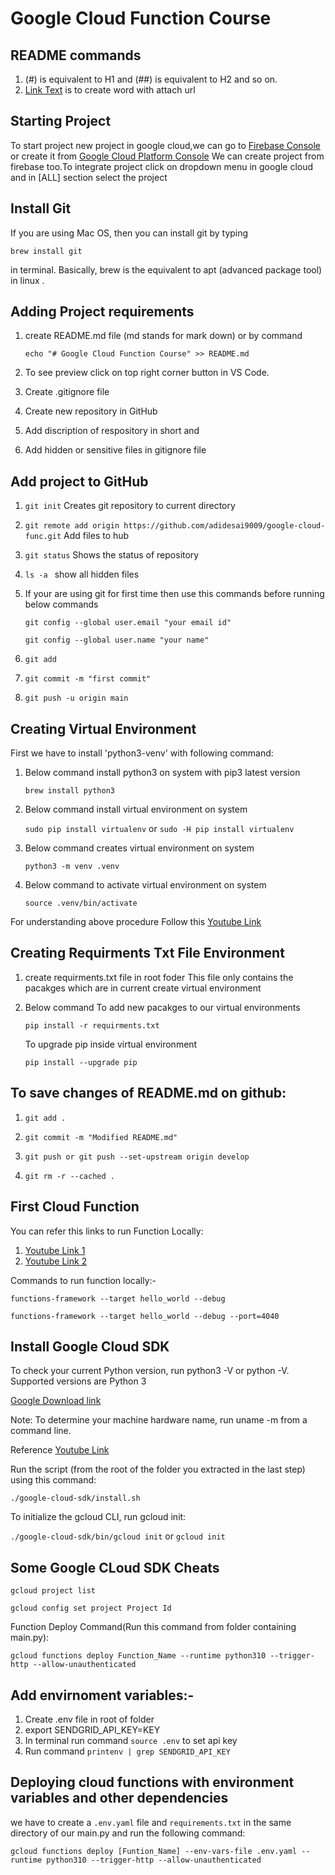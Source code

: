 # Google Cloud Function Course

## README commands

1. (#) is equivalent to H1 and (##) is equivalent to H2 and so on.
2. [Link Text](url) is to create word with attach url

## Starting Project

To start project new project in google cloud,we can go to [Firebase Console](https://console.firebase.google.com) or create it from [Google Cloud Platform Console](https://console.cloud.google.com)
We can create project from firebase too.To integrate project click on dropdown menu in google cloud and in [ALL] section select the project

## Install Git

If you are using Mac OS, then you can install git by typing

`brew install git`

in terminal. Basically, brew is the equivalent to apt (advanced package tool) in linux .

## Adding Project requirements

1. create README.md file (md stands for mark down) or by command

   `echo "# Google Cloud Function Course" >> README.md`

2. To see preview click on top right corner button in VS Code.
3. Create .gitignore file
4. Create new repository in GitHub
5. Add discription of respository in short and
6. Add hidden or sensitive files in gitignore file

## Add project to GitHub

1. `git init` Creates git repository to current directory
2. `git remote add origin https://github.com/adidesai9009/google-cloud-func.git` Add files to hub
3. `git status` Shows the status of repository
4. `ls -a ` show all hidden files
5. If your are using git for first time then use this commands before running below commands

   `git config --global user.email "your email id"`

   `git config --global user.name "your name"`

6. `git add`
7. `git commit -m "first commit"`
8. `git push -u origin main`

## Creating Virtual Environment

First we have to install 'python3-venv' with following command:

1. Below command install python3 on system with pip3 latest version

   `brew install python3`

2. Below command install virtual environment on system

   `sudo pip install virtualenv`
   or
   `sudo -H pip install virtualenv`

3. Below command creates virtual environment on system

   `python3 -m venv .venv`

4. Below command to activate virtual environment on system

   `source .venv/bin/activate`

For understanding above procedure Follow this [Youtube Link](https://youtu.be/kz4gbWNO1cw)

## Creating Requirments Txt File Environment

1. create requirments.txt file in root foder
   This file only contains the pacakges which are in current create virtual environment
2. Below command To add new pacakges to our virtual environments

   `pip install -r requirments.txt`

   To upgrade pip inside virtual environment

   `pip install --upgrade pip`

## To save changes of README.md on github:

1. `git add .`

2. `git commit -m "Modified README.md"`

3. `git push or git push --set-upstream origin develop`

4. `git rm -r --cached .`

## First Cloud Function

You can refer this links to run Function Locally:

1. [Youtube Link 1](https://youtu.be/hnqeYOYDRYY)
2. [Youtube Link 2](https://youtu.be/N1sSUU3XGu4)

Commands to run function locally:-

`functions-framework --target hello_world --debug`

`functions-framework --target hello_world --debug --port=4040`

## Install Google Cloud SDK

To check your current Python version, run python3 -V or python -V. Supported versions are Python 3

[Google Download link](https://cloud.google.com/sdk/docs/install)

Note: To determine your machine hardware name, run uname -m from a command line.

Reference [Youtube Link](https://youtu.be/wc2kuTaHl8Y)

Run the script (from the root of the folder you extracted in the last step) using this command:

`./google-cloud-sdk/install.sh`

To initialize the gcloud CLI, run gcloud init:

`./google-cloud-sdk/bin/gcloud init` or `gcloud init`

## Some Google CLoud SDK Cheats

`gcloud project list`

`gcloud config set project Project Id`

Function Deploy Command(Run this command from folder containing main.py):

`gcloud functions deploy Function_Name --runtime python310 --trigger-http --allow-unauthenticated`

## Add envirnoment variables:-

1. Create .env file in root of folder
2. export SENDGRID_API_KEY=KEY
3. In terminal run command `source .env` to set api key
4. Run command `printenv | grep SENDGRID_API_KEY`

## Deploying cloud functions with environment variables and other dependencies

we have to create a `.env.yaml` file and `requirements.txt` in the same directory of our main.py and run the following command:

`gcloud functions deploy [Funtion_Name] --env-vars-file .env.yaml --runtime python310 --trigger-http --allow-unauthenticated`
